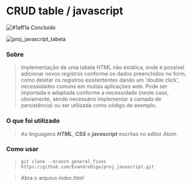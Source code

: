 # CRUD table / javascript
![#1aff1a](https://via.placeholder.com/15/1aff1a/000000?text=+) *Concluído*

![proj_javascript_tabela](https://user-images.githubusercontent.com/26691091/92979224-5a7ae100-f468-11ea-9d3e-c46e03d7d690.jpg)

### Sobre
> Implementação de uma tabela HTML não estática, onde é possível adicionar novos registros conforme os dados preenchidos no form, como deletar os registros existententes dando um 'double click', necessidades comuns em muitas aplicações web. Pode ser importada e adaptada conforme a necessidade (neste caso, obviamente, sendo necessário implementar a camada de persistência) ou ser utilizada como código de exemplo.

### O que foi utilizado
> As linguagens ***HTML***, ***CSS*** e ***javascript*** escritas no editor *Atom*.

### Como usar
> `git clone --branch general_fixes https://github.com/EvandroHiga/proj_javascript.git`

> Abra o arquivo *index.html*
